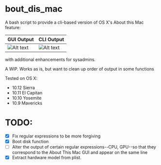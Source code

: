 # bout_dis_mac

A bash script to provide a cli-based version of OS X's About this Mac feature:

GUI Output   | CLI Output
----------   | ----------
![Alt text](https://github.com/marshki/bout_dis_mac/blob/master/about_this.png "bout_dis_mac")   | ![Alt text](https://github.com/marshki/bout_dis_mac/blob/master/bout_dis_cli.png "bout_dis_cli")

with additional enhancements for sysadmins.

A WIP. Works as is, but want to clean up order of output in some functions

Tested on OS X:

* 10.12 Sierra
* 10.11 El Capitan
* 10.10 Yosemite
* 10.9 Mavericks

# TODO:

- [x] Fix regular expressions to be more forgiving  
- [x] Boot disk function
- [ ] Alter the output of certain regular expressions--CPU, GPU--so that they correspond to the About This Mac GUI and appear on the same line 
- [x] Extract hardware model from plist. 
